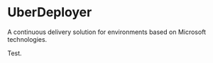 UberDeployer
======================

A continuous delivery solution for environments based on Microsoft technologies.

Test.
